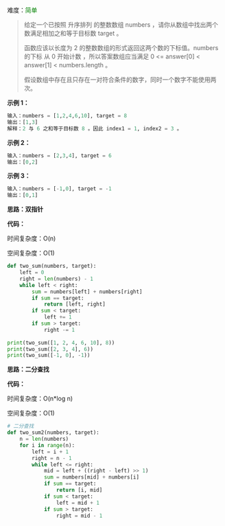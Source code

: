 难度：<font color=green>简单</font>

> 给定一个已按照 升序排列  的整数数组 numbers ，请你从数组中找出两个数满足相加之和等于目标数 target 。
>
> 函数应该以长度为 2 的整数数组的形式返回这两个数的下标值。numbers 的下标 从 0 开始计数 ，所以答案数组应当满足 0 <= answer[0] < answer[1] < numbers.length 。
>
> 假设数组中存在且只存在一对符合条件的数字，同时一个数字不能使用两次。

**示例 1：**

```python
输入：numbers = [1,2,4,6,10], target = 8
输出：[1,3]
解释：2 与 6 之和等于目标数 8 。因此 index1 = 1, index2 = 3 。
```

**示例 2：**

```python
输入：numbers = [2,3,4], target = 6
输出：[0,2]
```

**示例 3：**

```python
输入：numbers = [-1,0], target = -1
输出：[0,1]
```



**思路：双指针**



**代码：**

时间复杂度：O(n)

空间复杂度：O(1)

```python
def two_sum(numbers, target):
    left = 0
    right = len(numbers) - 1
    while left < right:
        sum = numbers[left] + numbers[right]
        if sum == target:
            return [left, right]
        if sum < target:
            left += 1
        if sum > target:
            right -= 1
            
print(two_sum([1, 2, 4, 6, 10], 8))
print(two_sum([2, 3, 4], 6))
print(two_sum([-1, 0], -1))
```



**思路：二分查找**



**代码：**

时间复杂度：O(n*log n)

空间复杂度：O(1)

```python
# 二分查找
def two_sum2(numbers, target):
    n = len(numbers)
    for i in range(n):
        left = i + 1
        right = n - 1
        while left <= right:
            mid = left + ((right - left) >> 1)
            sum = numbers[mid] + numbers[i]
            if sum == target:
                return [i, mid]
            if sum < target:
                left = mid + 1
            if sum > target:
                right = mid - 1
```

